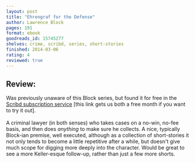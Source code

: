 ```yaml
---
layout: post
title: "Ehrengraf for the Defense"
author: Lawrence Block
pages: 191
format: ebook
goodreads_id: 15745277
shelves: crime, scribd, series, short-stories
finished: 2014-03-06
rating: 4
reviewed: true
---
```

## Review:
<div class="review">
Was previously unaware of this Block series, but found it for free in the <a href="http://www.scribd.com/g/41059d" rel="nofollow">Scribd subscription service</a> [this link gets us both a free month if you want to try it out].<br /><br />A criminal lawyer (in both senses) who takes cases on a no-win, no-fee basis, and then does <em>anything</em> to make sure he collects. A nice, typically Block-ian premise, well executed, although as a collection of short-stories it not only tends to become a little repetitive after a while, but doesn't give much scope for digging more deeply into the character. Would be great to see a more Keller-esque follow-up, rather than just a few more shorts.<br />
</div>
